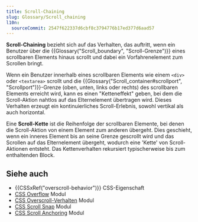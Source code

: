 ```yaml
---
title: Scroll-Chaining
slug: Glossary/Scroll_chaining
l10n:
  sourceCommit: 2547f622337d6cbf8c3794776b17ed377d6aad57
---
```


**Scroll-Chaining** bezieht sich auf das Verhalten, das auftritt, wenn ein Benutzer über die {{Glossary("Scroll_boundary", "Scroll-Grenze")}} eines scrollbaren Elements hinaus scrollt und dabei ein Vorfahrenelement zum Scrollen bringt.

Wenn ein Benutzer innerhalb eines scrollbaren Elements wie einem `<div>` oder `<textarea>` scrollt und die {{Glossary("Scroll_container#scrollport", "Scrollport")}}-Grenze (oben, unten, links oder rechts) des scrollbaren Elements erreicht wird, kann es einen "Ketteneffekt" geben, bei dem die Scroll-Aktion nahtlos auf das Elternelement übertragen wird. Dieses Verhalten erzeugt ein kontinuierliches Scroll-Erlebnis, sowohl vertikal als auch horizontal.

Eine **Scroll-Kette** ist die Reihenfolge der scrollbaren Elemente, bei denen die Scroll-Aktion von einem Element zum anderen übergeht. Dies geschieht, wenn ein inneres Element bis an seine Grenze gescrollt wird und das Scrollen auf das Elternelement übergeht, wodurch eine 'Kette' von Scroll-Aktionen entsteht. Das Kettenverhalten rekursiert typischerweise bis zum enthaltenden Block.

## Siehe auch

- {{CSSxRef("overscroll-behavior")}} CSS-Eigenschaft
- [CSS Overflow](/de/docs/Web/CSS/CSS_overflow) Modul
- [CSS Overscroll-Verhalten](/de/docs/Web/CSS/CSS_overscroll_behavior) Modul
- [CSS Scroll Snap](/de/docs/Web/CSS/CSS_scroll_snap) Modul
- [CSS Scroll Anchoring](/de/docs/Web/CSS/CSS_scroll_anchoring) Modul
